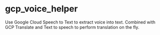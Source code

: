 # gcp_voice_helper
Use Google Cloud Speech to Text to extract voice into text. Combined with GCP Translate and Text to speech to perform translation on the fly.
